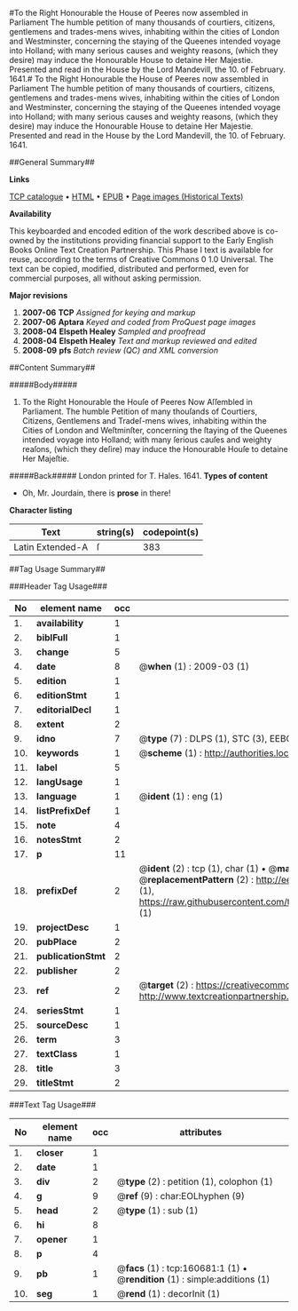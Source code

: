 #To the Right Honourable the House of Peeres now assembled in Parliament The humble petition of many thousands of courtiers, citizens, gentlemens and trades-mens wives, inhabiting within the cities of London and Westminster, concerning the staying of the Queenes intended voyage into Holland; with many serious causes and weighty reasons, (which they desire) may induce the Honourable House to detaine Her Majestie. Presented and read in the House by the Lord Mandevill, the 10. of February. 1641.#
To the Right Honourable the House of Peeres now assembled in Parliament The humble petition of many thousands of courtiers, citizens, gentlemens and trades-mens wives, inhabiting within the cities of London and Westminster, concerning the staying of the Queenes intended voyage into Holland; with many serious causes and weighty reasons, (which they desire) may induce the Honourable House to detaine Her Majestie. Presented and read in the House by the Lord Mandevill, the 10. of February. 1641.

##General Summary##

**Links**

[TCP catalogue](http://www.ota.ox.ac.uk/tcp/)  • 
[HTML](http://tei.it.ox.ac.uk/tcp/Texts-HTML/free/A94/A94614.html)  • 
[EPUB](http://tei.it.ox.ac.uk/tcp/Texts-EPUB/free/A94/A94614.epub) • 
[Page images (Historical Texts)](https://data.historicaltexts.jisc.ac.uk/view?pubId=eebo-99869605e&pageId=eebo-99869605e-160681-1)

**Availability**

This keyboarded and encoded edition of the
	       work described above is co-owned by the institutions
	       providing financial support to the Early English Books
	       Online Text Creation Partnership. This Phase I text is
	       available for reuse, according to the terms of Creative
	       Commons 0 1.0 Universal. The text can be copied,
	       modified, distributed and performed, even for
	       commercial purposes, all without asking permission.

**Major revisions**

1. __2007-06__ __TCP__ *Assigned for keying and markup*
1. __2007-06__ __Aptara__ *Keyed and coded from ProQuest page images*
1. __2008-04__ __Elspeth Healey__ *Sampled and proofread*
1. __2008-04__ __Elspeth Healey__ *Text and markup reviewed and edited*
1. __2008-09__ __pfs__ *Batch review (QC) and XML conversion*

##Content Summary##

#####Body#####

1. To the Right Honourable the Houſe of Peeres
Now Aſſembled in Parliament.
The humble Petition of many thouſands of Courtiers, Citizens, Gentlemens
and Tradeſ-mens wives, inhabiting within the Cities of London and Weſtminſter,
concerning the ſtaying of the Queenes intended voyage into Holland; with
many ſerious cauſes and weighty reaſons, (which they deſire) may induce the
Honourable Houſe to detaine Her Majeſtie.

#####Back#####
London printed for T. Hales. 1641.
**Types of content**

  * Oh, Mr. Jourdain, there is **prose** in there!

**Character listing**


|Text|string(s)|codepoint(s)|
|---|---|---|
|Latin Extended-A|ſ|383|

##Tag Usage Summary##

###Header Tag Usage###

|No|element name|occ|attributes|
|---|---|---|---|
|1.|__availability__|1||
|2.|__biblFull__|1||
|3.|__change__|5||
|4.|__date__|8| @__when__ (1) : 2009-03 (1)|
|5.|__edition__|1||
|6.|__editionStmt__|1||
|7.|__editorialDecl__|1||
|8.|__extent__|2||
|9.|__idno__|7| @__type__ (7) : DLPS (1), STC (3), EEBO-CITATION (1), PROQUEST (1), VID (1)|
|10.|__keywords__|1| @__scheme__ (1) : http://authorities.loc.gov/ (1)|
|11.|__label__|5||
|12.|__langUsage__|1||
|13.|__language__|1| @__ident__ (1) : eng (1)|
|14.|__listPrefixDef__|1||
|15.|__note__|4||
|16.|__notesStmt__|2||
|17.|__p__|11||
|18.|__prefixDef__|2| @__ident__ (2) : tcp (1), char (1)  •  @__matchPattern__ (2) : ([0-9\-]+):([0-9IVX]+) (1), (.+) (1)  •  @__replacementPattern__ (2) : http://eebo.chadwyck.com/downloadtiff?vid=$1&page=$2 (1), https://raw.githubusercontent.com/textcreationpartnership/Texts/master/tcpchars.xml#$1 (1)|
|19.|__projectDesc__|1||
|20.|__pubPlace__|2||
|21.|__publicationStmt__|2||
|22.|__publisher__|2||
|23.|__ref__|2| @__target__ (2) : https://creativecommons.org/publicdomain/zero/1.0/ (1), http://www.textcreationpartnership.org/docs/. (1)|
|24.|__seriesStmt__|1||
|25.|__sourceDesc__|1||
|26.|__term__|3||
|27.|__textClass__|1||
|28.|__title__|3||
|29.|__titleStmt__|2||


###Text Tag Usage###

|No|element name|occ|attributes|
|---|---|---|---|
|1.|__closer__|1||
|2.|__date__|1||
|3.|__div__|2| @__type__ (2) : petition (1), colophon (1)|
|4.|__g__|9| @__ref__ (9) : char:EOLhyphen (9)|
|5.|__head__|2| @__type__ (1) : sub (1)|
|6.|__hi__|8||
|7.|__opener__|1||
|8.|__p__|4||
|9.|__pb__|1| @__facs__ (1) : tcp:160681:1 (1)  •  @__rendition__ (1) : simple:additions (1)|
|10.|__seg__|1| @__rend__ (1) : decorInit (1)|
